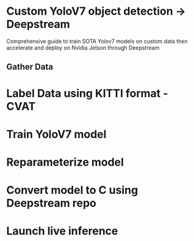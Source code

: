 # Custom YoloV7 object detection -> Deepstream
Comprehensive guide to train SOTA Yolov7 models on custom data then accelerate and deploy on Nvidia Jetson through Deepstream

## Gather Data

# Label Data using KITTI format - CVAT

# Train YoloV7 model

# Reparameterize model

# Convert model to C using Deepstream repo

# Launch live inference
